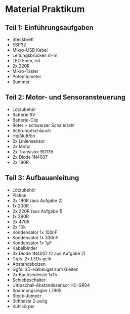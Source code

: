 # Material Praktikum

## Teil 1: Einführungsaufgaben
-	Steckbrett
-	ESP32
-	Mikro-USB Kabel
-	Leitungsbrücken m-m
-	LED 5mm, rot
-	2x 220R
-	Mikro-Taster
-	Potentiometer
-	Summer
## Teil 2: Motor- und Sensoransteuerung
-	Lötzubehör
-	Batterie 9V
-	Batterie-Clip
-	Roter + schwarzer Schaltdraht
-	Schrumpfschlauch
-	Heißluftfön
-	2x Liniensensor
-	2x Motor
-	2x Transistor BD135
-	2x Diode 1N4007
-	2x 180R
## Teil 3: Aufbauanleitung
-	Lötzubehör
-	Platine
-	2x 180R (aus Aufgabe 2)
-	1x 200R
-	2x 220R (aus Aufgabe 1)
-	1x 390R
-	2x 470R
-	2x 10k
-	Kondensator 1x 100nF
-	Kondensator 1x 330nF
-	Kondensator 1x 1µF
-	Kabelbinder
-	3x Diode 1N4007 (2 aus Aufgabe 2)
-	Ggfs. 2x LEDs gelb
-	Abstandsbolzen
-	Ggfs. 3D-Halbkugel zum Gleiten
-	2x Buchsenleiste 1x15
-	Schiebeschalter
-	Ultraschall-Abstandssensor HC-SR04
-	Spannungsregler L7805
-	Steck-Jumper
-	Stiftleiste 2-polig
-	Kühlkörper

